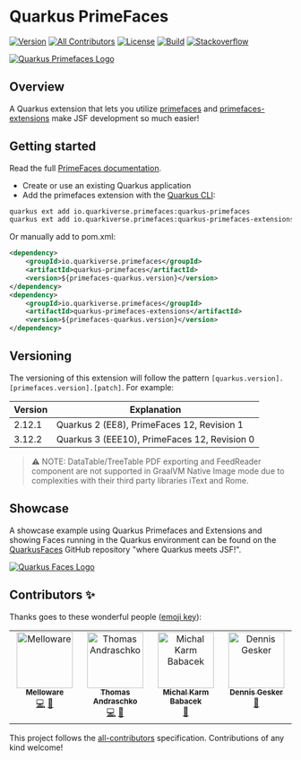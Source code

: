 # Quarkus PrimeFaces
[![Version](https://img.shields.io/maven-central/v/io.quarkiverse.primefaces/quarkus-primefaces?logo=apache-maven&style=flat-square)](https://search.maven.org/artifact/io.quarkiverse.primefaces/quarkus-primefaces)
[![All Contributors](https://img.shields.io/badge/all_contributors-4-orange.svg?style=flat-square)](#contributors-)
[![License](https://img.shields.io/badge/License-Apache%202.0-blue.svg?style=flat-square)](https://opensource.org/licenses/Apache-2.0)
[![Build](https://github.com/quarkiverse/quarkus-primefaces/actions/workflows/build.yml/badge.svg)](https://github.com/quarkiverse/quarkus-primefaces/actions/workflows/build.yml)
[![Stackoverflow](https://img.shields.io/badge/StackOverflow-primefaces-chocolate.svg)](https://stackoverflow.com/questions/tagged/primefaces)

[![Quarkus Primefaces Logo](https://www.primefaces.org/wp-content/uploads/2016/10/prime_logo_new.png)](https://primefaces.org/)


## Overview

A Quarkus extension that lets you utilize [primefaces](https://www.primefaces.org/showcase/index.xhtml) and [primefaces-extensions](https://www.primefaces.org/showcase-ext/views/home.jsf) make JSF development so much easier!


## Getting started


Read the full [PrimeFaces documentation](https://quarkiverse.github.io/quarkiverse-docs/quarkus-primefaces/dev/).

* Create or use an existing Quarkus application
* Add the primefaces extension with the [Quarkus CLI](https://quarkus.io/guides/cli-tooling):
```bash
quarkus ext add io.quarkiverse.primefaces:quarkus-primefaces
quarkus ext add io.quarkiverse.primefaces:quarkus-primefaces-extensions
```

Or manually add to pom.xml:

```xml
<dependency>
    <groupId>io.quarkiverse.primefaces</groupId>
    <artifactId>quarkus-primefaces</artifactId>
    <version>${primefaces-quarkus.version}</version>
</dependency>
<dependency>
    <groupId>io.quarkiverse.primefaces</groupId>
    <artifactId>quarkus-primefaces-extensions</artifactId>
    <version>${primefaces-quarkus.version}</version>
</dependency>
```

## Versioning

The versioning of this extension will follow the pattern `[quarkus.version].[primefaces.version].[patch]`. For example:

| Version | Explanation |
| --- | --- |
| 2.12.1 | Quarkus 2 (EE8), PrimeFaces 12, Revision 1 |
| 3.12.2 | Quarkus 3 (EEE10), PrimeFaces 12, Revision 0 |

> **⚠️**
NOTE: DataTable/TreeTable PDF exporting and FeedReader component are not supported in GraalVM Native Image mode due to complexities with their third party libraries iText and Rome.

## Showcase

A showcase example using Quarkus Primefaces and Extensions and showing Faces running in the Quarkus environment can be found on
the [QuarkusFaces](https://github.com/melloware/quarkus-faces) GitHub repository "where Quarkus meets JSF!".

[![Quarkus Faces Logo](https://github.com/melloware/quarkus-faces/blob/main/src/site/QuarkusFaces.svg)](https://github.com/melloware/quarkus-faces)

## Contributors ✨

Thanks goes to these wonderful people ([emoji key](https://allcontributors.org/docs/en/emoji-key)):
<!-- ALL-CONTRIBUTORS-LIST:START - Do not remove or modify this section -->
<!-- prettier-ignore-start -->
<!-- markdownlint-disable -->
<table>
  <tbody>
    <tr>
      <td align="center" valign="top" width="14.28%"><a href="http://melloware.com"><img src="https://avatars.githubusercontent.com/u/4399574?v=4?s=100" width="100px;" alt="Melloware"/><br /><sub><b>Melloware</b></sub></a><br /><a href="https://github.com/quarkiverse/quarkus-primefaces/commits?author=melloware" title="Code">💻</a> <a href="#maintenance-melloware" title="Maintenance">🚧</a></td>
      <td align="center" valign="top" width="14.28%"><a href="http://tandraschko.blogspot.de/"><img src="https://avatars.githubusercontent.com/u/2485545?v=4?s=100" width="100px;" alt="Thomas Andraschko"/><br /><sub><b>Thomas Andraschko</b></sub></a><br /><a href="https://github.com/quarkiverse/quarkus-primefaces/commits?author=tandraschko" title="Code">💻</a> <a href="#maintenance-tandraschko" title="Maintenance">🚧</a></td>
      <td align="center" valign="top" width="14.28%"><a href="https://karms.biz"><img src="https://avatars.githubusercontent.com/u/691097?v=4?s=100" width="100px;" alt="Michal Karm Babacek"/><br /><sub><b>Michal Karm Babacek</b></sub></a><br /><a href="https://github.com/quarkiverse/quarkus-primefaces/issues?q=author%3AKarm" title="Bug reports">🐛</a></td>
      <td align="center" valign="top" width="14.28%"><a href="http://dennis.gesker.com"><img src="https://avatars.githubusercontent.com/u/6843294?v=4?s=100" width="100px;" alt="Dennis Gesker"/><br /><sub><b>Dennis Gesker</b></sub></a><br /><a href="https://github.com/quarkiverse/quarkus-primefaces/issues?q=author%3Agesker" title="Bug reports">🐛</a></td>
    </tr>
  </tbody>
</table>

<!-- markdownlint-restore -->
<!-- prettier-ignore-end -->

<!-- ALL-CONTRIBUTORS-LIST:END -->

This project follows the [all-contributors](https://github.com/all-contributors/all-contributors) specification. Contributions of any kind welcome!
